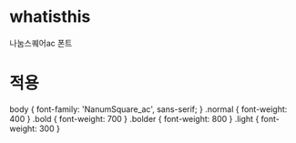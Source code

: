 ﻿# whatisthis
나눔스퀘어ac 폰트
# 적용
body		{ font-family: 'NanumSquare_ac', sans-serif; }
.normal		{ font-weight: 400 }
.bold		{ font-weight: 700 }
.bolder		{ font-weight: 800 }
.light		{ font-weight: 300 }
